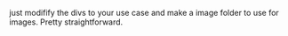 just modifify the divs to your use case and make a image folder to use for images. Pretty straightforward.
